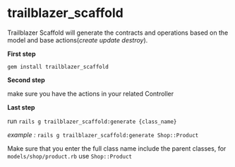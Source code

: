 # trailblazer_scaffold

Trailblazer Scaffold will generate the contracts and operations based on the model and base actions(*create* *update* *destroy*).

**First step**

`gem install trailblazer_scaffold`


**Second step**

make sure you have the actions in your related Controller

**Last step**

run `rails g trailblazer_scaffold:generate {class_name}`

*example :*
 `rails g trailblazer_scaffold:generate Shop::Product`

Make sure that you enter the full class name include the parent classes, for `models/shop/product.rb` use `Shop::Product`